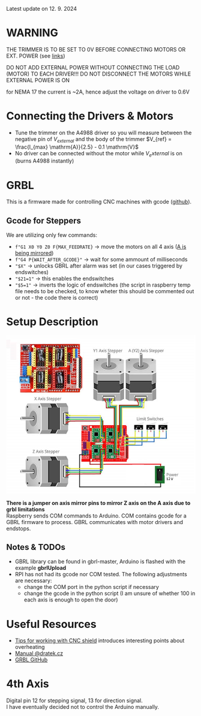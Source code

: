 Latest update on 12. 9. 2024
# WARNING

THE TRIMMER IS TO BE SET TO 0V BEFORE CONNECTING MOTORS OR EXT. POWER (see [links](#Useful-Resources))

DO NOT ADD EXTERNAL POWER WITHOUT CONNECTING THE LOAD (MOTOR) TO EACH DRIVER!!! DO NOT DISCONNECT THE MOTORS WHILE EXTERNAL POWER IS ON

for NEMA 17 the current is ~2A, hence adjust the voltage on driver to 0.6V

# Connecting the Drivers & Motors

- Tune the trimmer on the A4988 driver so you will measure between the negative pin of $V_{external}$ and the body of the trimmer $V_{ref} = \frac{I_{max} \mathrm{A}}{2.5} - 0.1 \mathrm{V}$
- No driver can be connected without the motor while $V_external$ is on (burns A4988 instantly)

# GRBL

This is a firmware made for controlling CNC machines with gcode ([github](https://github.com/gnea/grbl)).

## Gcode for Steppers

We are utilizing only few commands: 
- `f"G1 X0 Y0 Z0 F{MAX_FEEDRATE}` $\rightarrow$ move the motors on all 4 axis ([A is being mirrored](#Setup-Description))
- `f"G4 P{WAIT_AFTER_GCODE}"` $\rightarrow$ wait for some ammount of milliseconds
- `"$X"` $\rightarrow$ unlocks GBRL after alarm was set (in our cases triggered by endswitches)
- `"$21=1"` $\rightarrow$ this enables the endswitches
- `"$5=1"` $\rightarrow$ inverts the logic of endswitches (the script in raspberry temp file needs to be checked, to know wheter this should be commented out or not - the code there is correct)

# Setup Description

![cnc shield connection schematic](https://github.com/BUT-DRONE-RESEARCH-CENTER/peripherals_hangar/blob/main/documentation/cnc_shield_connection.png)

**There is a jumper on axis mirror pins to mirror Z axis on the A axis due to grbl limitations**\
Raspberry sends COM commands to Arduino. COM contains gcode for a GBRL firmware to process. GBRL communicates with motor drivers and endstops.

## Notes & TODOs

- GBRL library can be found in gbrl-master, Arduino is flashed with the example **gbrlUpload**
- RPI has not had its gcode nor COM tested. The following adjustments are necessary:
  - change the COM port in the python script if necessary
  - change the gcode in the python script (I am unsure of whether 100 in each axis is enough to open the door)

# Useful Resources

- [Tips for working with CNC shield](https://www.youtube.com/watch?v=OfyT1xTZC6o&ab_channel=jtechcustoms) introduces interesting points about overheating
- [Manual @dratek.cz](https://navody.dratek.cz/navody-k-produktum/arduino-cnc-shield-driver-a4988-motor-28byj-48.html)
- [GRBL GitHub](https://github.com/gnea/grbl)

# 4th Axis

Digital pin 12 for stepping signal, 13 for direction signal.\
I have eventually decided not to control the Arduino manually.
